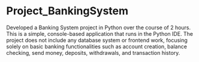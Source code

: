 # Project_BankingSystem
Developed a Banking System project in Python over the course of 2 hours. This is a simple, console-based application that runs in the Python IDE. The project does not include any database system or frontend work, focusing solely on basic banking functionalities such as account creation, balance checking, send money, deposits, withdrawals, and transaction history.
